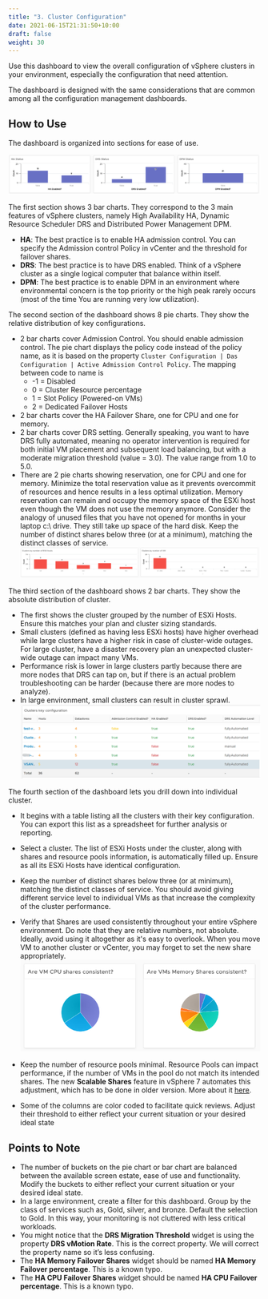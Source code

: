 ```yaml
---
title: "3. Cluster Configuration"
date: 2021-06-15T21:31:50+10:00
draft: false
weight: 30
---
```


Use this dashboard to view the overall configuration of vSphere clusters in your environment, especially the configuration that need attention. 

The dashboard is designed with the same considerations that are common among all the configuration management dashboards. 

## How to Use

The dashboard is organized into sections for ease of use. 

![](3.4.3-fig-1.png)
 
The first section shows 3 bar charts. They correspond to the 3 main features of vSphere clusters, namely High Availability HA, Dynamic Resource Scheduler DRS and Distributed Power Management DPM. 
- **HA**: The best practice is to enable HA admission control. You can specify the Admission control Policy in vCenter and the threshold for failover shares.
- **DRS**: The best practice is to have DRS enabled. Think of a vSphere cluster as a single logical computer that balance within itself. 
- **DPM**: The best practice is to enable DPM in an environment where environmental concern is the top priority or the high peak rarely occurs (most of the time You are running very low utilization).

The second section of the dashboard shows 8 pie charts. They show the relative distribution of key configurations. 
- 2 bar charts cover Admission Control. You should enable admission control. The pie chart displays the policy code instead of the policy name, as it is based on the property `Cluster Configuration | Das Configuration | Active Admission Control Policy`. The mapping between code to name is 
  - -1 = Disabled
  - 0 = Cluster Resource percentage
  - 1 = Slot Policy (Powered-on VMs)
  - 2 = Dedicated Failover Hosts
- 2 bar charts cover the HA Failover Share, one for CPU and one for memory. 
- 2 bar charts cover DRS setting. Generally speaking, you want to have DRS fully automated, meaning no operator intervention is required for both initial VM placement and subsequent load balancing, but with a moderate migration threshold (value = 3.0). The value range from 1.0 to 5.0.
- There are 2 pie charts showing reservation, one for CPU and one for memory. Minimize the total reservation value as it prevents overcommit of resources and hence results in a less optimal utilization. Memory reservation can remain and occupy the memory space of the ESXi host even though the VM does not use the memory anymore. Consider the analogy of unused files that you have not opened for months in your laptop c:\ drive. They still take up space of the hard disk. Keep the number of distinct shares below three (or at a minimum), matching the distinct classes of service. 
![](3.4.3-fig-2.png)

The third section of the dashboard shows 2 bar charts. They show the absolute distribution of cluster. 
- The first shows the cluster grouped by the number of ESXi Hosts. Ensure this matches your plan and cluster sizing standards.
- Small clusters (defined as having less ESXi hosts) have higher overhead while large clusters have a higher risk in case of cluster-wide outages. For large cluster, have a disaster recovery plan an unexpected cluster-wide outage can impact many VMs.
- Performance risk is lower in large clusters partly because there are more nodes that DRS can tap on, but if there is an actual problem troubleshooting can be harder (because there are more nodes to analyze). 
- In large environment, small clusters can result in cluster sprawl.
![](3.4.3-fig-3.png)
 
The fourth section of the dashboard lets you drill down into individual cluster. 
- It begins with a table listing all the clusters with their key configuration. You can export this list as a spreadsheet for further analysis or reporting. 
- Select a cluster. The list of ESXi Hosts under the cluster, along with shares and resource pools information, is automatically filled up. Ensure as all its ESXi Hosts have identical configuration.
- Keep the number of distinct shares below three (or at minimum), matching the distinct classes of service. You should avoid giving different service level to individual VMs as that increase the complexity of the cluster performance. 
- Verify that Shares are used consistently throughout your entire vSphere environment. Do note that they are relative numbers, not absolute. Ideally, avoid using it altogether as it's easy to overlook. When you move VM to another cluster or vCenter, you may forget to set the new share appropriately. 
![](3.4.3-fig-4.png)

- Keep the number of resource pools minimal. Resource Pools can impact performance, if the number of VMs in the pool do not match its intended shares. The new **Scalable Shares** feature in vSphere 7 automates this adjustment, which has to be done in older version. More about it [here](http://www.yellow-bricks.com/2020/03/16/vsphere-7-and-drs-scalable-shares-how-are-they-calculated/). 
- Some of the columns are color coded to facilitate quick reviews. Adjust their threshold to either reflect your current situation or your desired ideal state

## Points to Note

- The number of buckets on the pie chart or bar chart are balanced between the available screen estate, ease of use and functionality. Modify the buckets to either reflect your current situation or your desired ideal state. 
- In a large environment, create a filter for this dashboard. Group by the class of services such as, Gold, silver, and bronze. Default the selection to Gold. In this way, your monitoring is not cluttered with less critical workloads.
- You might notice that the **DRS Migration Threshold** widget is using the property **DRS vMotion Rate**. This is the correct property. We will correct the property name so it’s less confusing. 
- The **HA Memory Failover Shares** widget should be named **HA Memory Failover percentage**. This is a known typo.
- The **HA CPU Failover Shares** widget should be named **HA CPU Failover percentage**. This is a known typo.